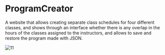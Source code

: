 # ProgramCreator

A website that allows creating separate class schedules for four different classes, and shows through an interface whether there is any overlap in the hours of the classes assigned to the instructors, and allows to save and restore the program made with JSON.

![11]()
